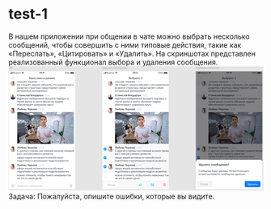# test-1
В нашем приложении при общении в чате можно выбрать несколько сообщений, чтобы совершить с ними типовые действия, такие как «Переслать», «Цитировать» и «Удалить». На скриншотах представлен реализованный функционал выбора и удаления сообщения.
![alt text](images/Рисунок1.png)
Задача:
Пожалуйста, опишите ошибки, которые вы видите.
